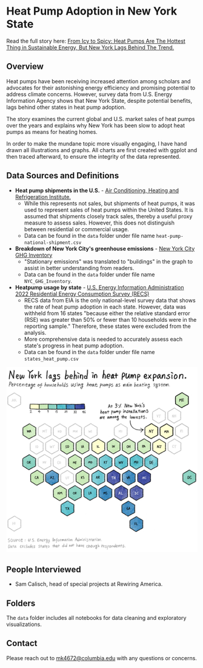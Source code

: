 # Heat Pump Adoption in New York State
Read the full story here: [From Icy to Spicy: Heat Pumps Are The Hottest Thing in Sustainable Energy, But New York Lags Behind The Trend.](https://junekim6.github.io/heat-pump-nyc/)

## Overview
Heat pumps have been receiving increased attention among scholars and advocates for their astonishing energy efficiency and promising potential to address climate concerns. However, survey data from U.S. Energy Information Agency shows that New York State, despite potential benefits, lags behind other states in heat pump adoption.

The story examines the current global and U.S. market sales of heat pumps over the years and explains why New York has been slow to adopt heat pumps as means for heating homes.

In order to make the mundane topic more visually engaging, I have hand drawn all illustrations and graphs. All charts are first created with ggplot and then traced afterward, to ensure the integrity of the data represented.

## Data Sources and Definitions
- **Heat pump shipments in the U.S.** - [Air Conditioning, Heating and Refrigeration Institute.](https://www.ahrinet.org/)
    - While this represents not sales, but shipments of heat pumps, it was used to represent sales of heat pumps within the United States. It is assumed that shipments closely track sales, thereby a useful proxy measure to assess sales. However, this does not distinguish between residential or commercial usage.
    - Data can be found in the `data` folder under file name `heat-pump-national-shipment.csv`
- **Breakdown of New York City's greenhouse emissions** - [New York City GHG Inventory](https://nyc-ghg-inventory.cusp.nyu.edu/)
    - "Stationary emissions" was translated to "buildings" in the graph to assist in better understanding from readers.
    - Data can be found in the `data` folder under file name `NYC_GHG_Inventory`.
- **Heatpump usage by state** - [U.S. Energy Information Administration 2022 Residential Energy Consumption Survey (RECS)](https://www.eia.gov/consumption/residential/)
    - RECS data from EIA is the only national-level survey data that shows the rate of heat pump adoption in each state. However, data was withheld from 16 states "because either the relative standard error (RSE) was greater than 50% or fewer than 10 households were in the reporting sample." Therefore, these states were excluded from the analysis.
    - More comprehensive data is needed to accurately assess each state's progress in heat pump adoption.
    - Data can be found in the `data` folder under file name `states_heat_pump.csv`

![Map of the U.S. showing each state's heat pump adoption rate.](/docs/hp_map.png)

## People Interviewed
- Sam Calisch, head of special projects at Rewiring America.

## Folders
The `data` folder includes all notebooks for data cleaning and exploratory visualizations.

## Contact
Please reach out to mk4672@columbia.edu with any questions or concerns.
